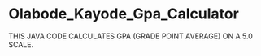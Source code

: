 # Olabode_Kayode_Gpa_Calculator
THIS JAVA CODE CALCULATES GPA (GRADE POINT AVERAGE) ON A 5.0 SCALE.
